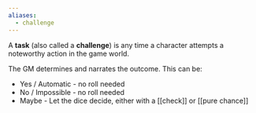 ```yaml
---
aliases:
  - challenge
---
```


A **task** (also called a **challenge**) is any time a character attempts a noteworthy action in the game world.

The GM determines and narrates the outcome.  This can be:

* Yes / Automatic - no roll needed
* No / Impossible - no roll needed
* Maybe - Let the dice decide, either with a [[check]] or [[pure chance]]
